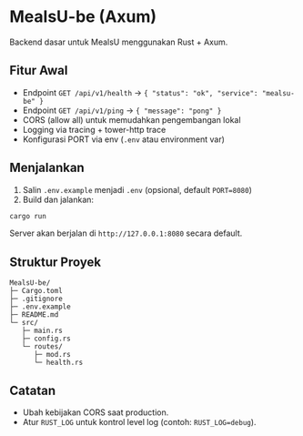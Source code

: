 # MealsU-be (Axum)

Backend dasar untuk MealsU menggunakan Rust + Axum.

## Fitur Awal
- Endpoint `GET /api/v1/health` -> `{ "status": "ok", "service": "mealsu-be" }`
- Endpoint `GET /api/v1/ping` -> `{ "message": "pong" }`
- CORS (allow all) untuk memudahkan pengembangan lokal
- Logging via tracing + tower-http trace
- Konfigurasi PORT via env (`.env` atau environment var)

## Menjalankan
1. Salin `.env.example` menjadi `.env` (opsional, default `PORT=8080`)
2. Build dan jalankan:

```bash
cargo run
```

Server akan berjalan di `http://127.0.0.1:8080` secara default.

## Struktur Proyek
```
MealsU-be/
├─ Cargo.toml
├─ .gitignore
├─ .env.example
├─ README.md
└─ src/
   ├─ main.rs
   ├─ config.rs
   └─ routes/
      ├─ mod.rs
      └─ health.rs
```

## Catatan
- Ubah kebijakan CORS saat production.
- Atur `RUST_LOG` untuk kontrol level log (contoh: `RUST_LOG=debug`).

